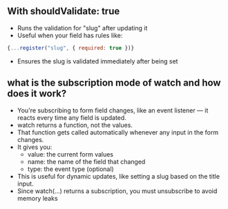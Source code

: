 ## With shouldValidate: true
- Runs the validation for "slug" after updating it
- Useful when your field has rules like:
```javascript
{...register("slug", { required: true })}
```
- Ensures the slug is validated immediately after being set

## what is the subscription mode of watch and how does it work?
- You're subscribing to form field changes, like an event listener — it reacts every time any field is updated.
- watch returns a function, not the values.
- That function gets called automatically whenever any input in the form changes.
- It gives you:
    - value: the current form values
    - name: the name of the field that changed
    - type: the event type (optional)
- This is useful for dynamic updates, like setting a slug based on the title input.
- Since watch(...) returns a subscription, you must unsubscribe to avoid memory leaks
